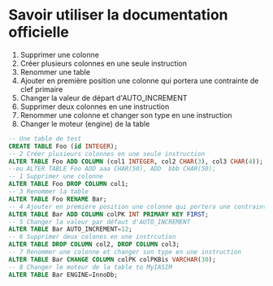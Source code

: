 # Savoir utiliser la documentation officielle

1. Supprimer une colonne
2. Créer plusieurs colonnes en une seule instruction
3. Renommer une table
4. Ajouter en première position une colonne qui portera une contrainte de clef primaire
5. Changer la valeur de départ d'AUTO_INCREMENT
6. Supprimer deux colonnes en une instruction
7. Renommer une colonne et changer son type en une instruction
8. Changer le moteur (engine) de la table

~~~SQL
-- Une table de test
CREATE TABLE Foo (id INTEGER);
-- 2 Créer plusieurs colonnes en une seule instruction
ALTER TABLE Foo ADD COLUMN (col1 INTEGER, col2 CHAR(3), col3 CHAR(4));
--ou ALTER TABLE Foo ADD aaa CHAR(50), ADD  bbb CHAR(50);
-- 1 Supprimer une colonne
ALTER TABLE Foo DROP COLUMN col1;
-- 3 Renommer la table
ALTER TABLE Foo RENAME Bar;
-- 4 Ajouter en première position une colonne qui portera une contrainte de clef primaire
ALTER TABLE Bar ADD COLUMN colPK INT PRIMARY KEY FIRST;
-- 5 Changer la valeur par défaut d'AUTO_INCREMENT
ALTER TABLE Bar AUTO_INCREMENT=12;
-- 6 Supprimer deux colones en une instrcution
ALTER TABLE DROP COLUMN col2, DROP COLUMN col3;
-- 7 Renommer une colonne et changer son type en une instruction
ALTER TABLE Bar CHANGE COLUMN colPK colPKBis VARCHAR(30); 
-- 8 Changer le moteur de la table to MyIASIM
ALTER TABLE Bar ENGINE=InnoDb;
~~~